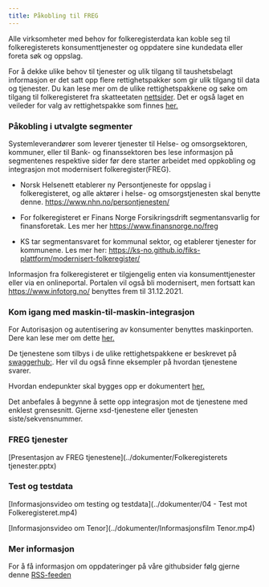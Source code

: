 ```yaml
---
title: Påkobling til FREG
---
```

Alle virksomheter med behov for folkeregisterdata kan koble seg til folkeregisterets konsumenttjenester og oppdatere sine kundedata eller foreta søk og oppslag.

For å dekke ulike behov til tjenester og ulik tilgang til taushetsbelagt informasjon er det satt opp flere rettighetspakker som gir ulik tilgang til data og tjenester. Du kan lese mer om de ulike rettighetspakkene og søke om tilgang til folkeregisteret fra skatteetaten [nettsider](https://www.skatteetaten.no/person/folkeregister/attester-og-opplysninger/folkeregisteropplysninger/). Det er også laget en veileder for valg av rettighetspakke som finnes [her.](https://www.skatteetaten.no/person/folkeregister/om/modernisering/rettighetspakker/)



### Påkobling i utvalgte segmenter
Systemleverandører som leverer tjenester til Helse- og omsorgsektoren, kommuner, eller til Bank- og finanssektoren bes lese informasjon på segmentenes respektive sider før dere starter arbeidet med oppkobling og integrasjon mot modernisert folkeregister(FREG). 

* Norsk Helsenett etablerer ny Persontjeneste for oppslag i folkeregisteret, og alle aktører i helse- og omsorgstjenesten skal benytte denne. https://www.nhn.no/persontjenesten/

* For folkeregisteret er Finans Norge Forsikringsdrift segmentansvarlig for finansforetak. Les mer her https://www.finansnorge.no/freg

* KS tar segmentansvaret for kommunal sektor, og etablerer tjenester for kommunene. Les mer her: https://ks-no.github.io/fiks-plattform/modernisert-folkeregister/

Informasjon fra folkeregisteret er tilgjengelig enten via konsumenttjenester eller via en onlineportal. Portalen vil også bli modernisert, men fortsatt kan https://www.infotorg.no/ benyttes frem til 31.12.2021.


### Kom igang med maskin-til-maskin-integrasjon 
For Autorisasjon og autentisering av konsumenter benyttes maskinporten. Dere kan lese mer om dette [her.](https://skatteetaten.github.io/folkeregisteret-api-dokumentasjon/maskinporten/)

De tjenestene som tilbys i de ulike rettighetspakkene er beskrevet på [swaggerhub:](https://app.swaggerhub.com/organizations/Skatteetaten_FREG). Her vil du også finne eksempler på hvordan tjenestene svarer. 

Hvordan endepunkter skal bygges opp er dokumentert [her.](https://skatteetaten.github.io/folkeregisteret-api-dokumentasjon/endepunkter/)

Det anbefales å begynne å sette opp integrasjon mot de tjenestene med enklest grensesnitt. Gjerne xsd-tjenestene eller tjenesten siste/sekvensnummer. 


### FREG tjenester
[Presentasjon av FREG tjenestene](../dokumenter/Folkeregisterets tjenester.pptx)

### Test og testdata
[Informasjonsvideo om testing og testdata](../dokumenter/04 - Test mot Folkeregisteret.mp4)

[Informasjonsvideo om Tenor](../dokumenter/Informasjonsfilm Tenor.mp4)

### Mer informasjon
For å få informasjon om oppdateringer på våre githubsider følg gjerne denne [RSS-feeden](https://skatteetaten.github.io/folkeregisteret-api-dokumentasjon/rss.xml) 
